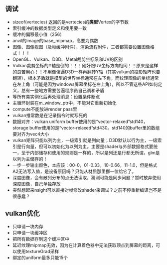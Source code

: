 ## 调试

- sizeof(vertecies) 返回的是vertecies的**类型**Vertex的字节数
- 索引缓冲的数据类型定义和使用要一致
- 缓冲的偏移最小值（256）
- anvil的image的base_mipmap，高要为偶数
- 图像、图像视图（及帧缓冲附件）、渲染流程附件，三者都需要设置图像格式！！！
- OpenGL、Vulkan、D3D、Metal裁剪坐标系和UV的区别
- Vulkan裁剪坐标的Y轴是倒的！！！刚好跟UV坐标方向相同！！原来是这样的良苦用心！！不用像傻逼D3D一样再翻转Y轴（其实vulkan的投影矩阵也要翻转），根本矛盾就是模型的世界坐标通常在左下角，而纹理图像的坐标通常在左上角（可能是因为windows屏幕坐标在左上角），所以不管这些API如何定义，总有一些地方需要苦逼程序员自己调和矛盾
- 等所有类实例化后再处理消息：设置条件断点
- 主循环封装在m_window_ptr中，不能对它重新初始化
- compute不能放进render pass里
- vulkan推常数是在记录指令时就写死的
- 数据对齐：vulkan uniform buffer使用的是“vector-relaxed”std140，storage buffer使用的是“vector-relaxed”std430。std140的buffer里的数组要对齐为vec4大小
- vulkan矩阵只能以列为主，一级索引就是列向量；D3D默认以行为主，一级索引是行向量，但可以初始化为以列为主。主要是shader与外部数据格式要统一，至于内部储存和使用的规则是一样的，所以是列还是行都无所谓。glm是以列为主储存的！
- 一步一步输出颜色，本应该：00-0，01-0.33，10-0.66，11-1.0，但是格式A2无法写入值，是设备原因吗？只能从材质那里挪一位给它了。
- 深度图像，会有散列分布的点无法读取，猜测可能是同步问题？暂时放弃使用深度图像，自己单独存放
- 突然想起来nsight可以直接对帧修改shader来调试？之前不停重新编译岂不是很愚蠢？

## vulkan优化

+ 只申请一块内存
+ 只申请一块缓冲区
+ 把所有数据存到这个缓冲区中
+ 延迟纹理mipmap无效，因为在计算着色器中无法获取顶点到屏幕的距离，可以使用textureGrad采样
+ 绑定的uniform最多只能15个

